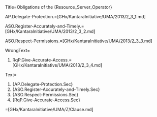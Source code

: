 Title=Obligations of the {Resource_Server_Operator}

AP.Delegate-Protection.=[GHx/KantaraInitiative/UMA/2013/2_3_1.md]

ASO.Register-Accurately-and-Timely.=[GHx/KantaraInitiative/UMA/2013/2_3_2.md]

ASO.Respect-Permissions.=[GHx/KantaraInitiative/UMA/2013/2_3_3.md]

WrongText=<ol><li>RqP.Give-Accurate-Access.=[GHx/KantaraInitiative/UMA/2013/2_3_4.md]</li></ol>

Text=<ol><li>{AP.Delegate-Protection.Sec}<li>{ASO.Register-Accurately-and-Timely.Sec}<li>{ASO.Respect-Permissions.Sec}<li>{RqP.Give-Accurate-Access.Sec}</ol>

=[GHx/KantaraInitiative/UMA/Z/Clause.md]
